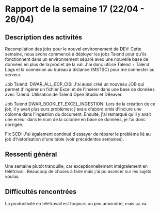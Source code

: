 # Rapport de la semaine 17 (22/04 - 26/04)
## Description des activités
Recompilation des jobs pour le nouvel environnement de DEV: Cette semaine, nous avons commencé à déployer les jobs Talend pour qu'ils fonctionnent dans un environnement séparé avec une nouvelle base de données
en plus de la prod et de la val. J'ai donc utilisé Talend + Talend Logs et la connexion au bureau à distance (MSTSC) pour me connecter au serveur.

Job Talend: DWAR_ALL_ECP_CIS:
J'ai aussi créé un nouveau JOB qui permet d'ingérer un fichier Excel et de l'insérer dans une base de données avec Talend. Utilisation de Talend Open Studio et DBeaver.

Job Talend DWAR_BOOKLET_EXCEL_INGESTION: Lors de la création de ce job, il y avait plusieurs problèmes: j'avais d'abord omis d'inclure une colonne dans l'ingestion du document. Ensuite, j'ai remarqué qu'il y avait une erreur dans le nom de la colonne en base de données, je l'ai donc corrigée.

Fix SCD: J'ai également continué d'essayer de réparer le problème lié au job d'historisation d'une table (voir précédentes semaines).

## Ressenti général
Une semaine plutôt tranquille, car exceptionnellement intégralement en télétravail. Beaucoup de choses à faire mais j'ai pu avancer sur les sujets voulus.

## Difficultés rencontrées
La productivité en télétravail est toujours un peu amoindrie, mais ça va.

